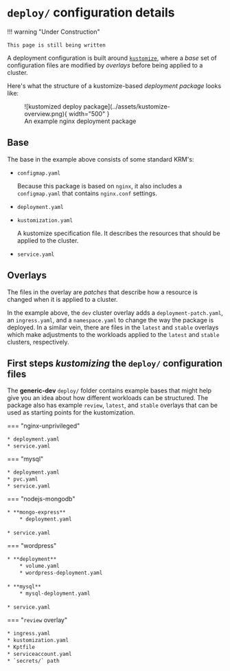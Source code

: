# `deploy/` configuration details

!!! warning "Under Construction"

    This page is still being written

A deployment configuration is built around [`kustomize`](https://kubectl.docs.kubernetes.io/), where a *base* set of configuration files are modified by *overlays* before being applied to a cluster.

Here's what the structure of a kustomize-based *deployment package* looks like:

<!-- markdownlint-disable MD033 -->
<figure markdown>
![kustomized deploy package](../assets/kustomize-overview.png){ width="500" }
  <figcaption>An example nginx deployment package</figcaption>
</figure>

## Base

The base in the example above consists of some standard KRM's:

* `configmap.yaml`

    Because this package is based on `nginx`, it also includes a `configmap.yaml` that contains `nginx.conf` settings.

* `deployment.yaml`
* `kustomization.yaml`

    A kustomize specification file. It describes the resources that should be applied to the cluster.

* `service.yaml`

## Overlays

The files in the overlay are *patches* that describe how a resource is changed when it is applied to a cluster.

In the example above, the `dev` cluster overlay adds a `deployment-patch.yaml`, an `ingress.yaml`, and a `namespace.yaml` to change the way the package is deployed. In a similar vein, there are files in the `latest` and `stable` overlays which make adjustments to the workloads applied to the `latest` and `stable` clusters, respectively.

## First steps *kustomizing* the `deploy/` configuration files

The **generic-dev** `deploy/` folder contains example bases that might help give you an idea about how different workloads can be structured. The package also has example `review`, `latest`, and `stable` overlays that can be used as starting points for the kustomization.

=== "nginx-unprivileged"

    * deployment.yaml
    * service.yaml

=== "mysql"

    * deployment.yaml
    * pvc.yaml
    * service.yaml

=== "nodejs-mongodb"

    * **mongo-express**
        * deployment.yaml

    * service.yaml

=== "wordpress"

    * **deployment**
        * volume.yaml
        * wordpress-deployment.yaml

    * **mysql**
        * mysql-deployment.yaml

    * service.yaml

=== "`review` overlay"

    * ingress.yaml
    * kustomization.yaml
    * Kptfile
    * serviceaccount.yaml
    * `secrets/` path

